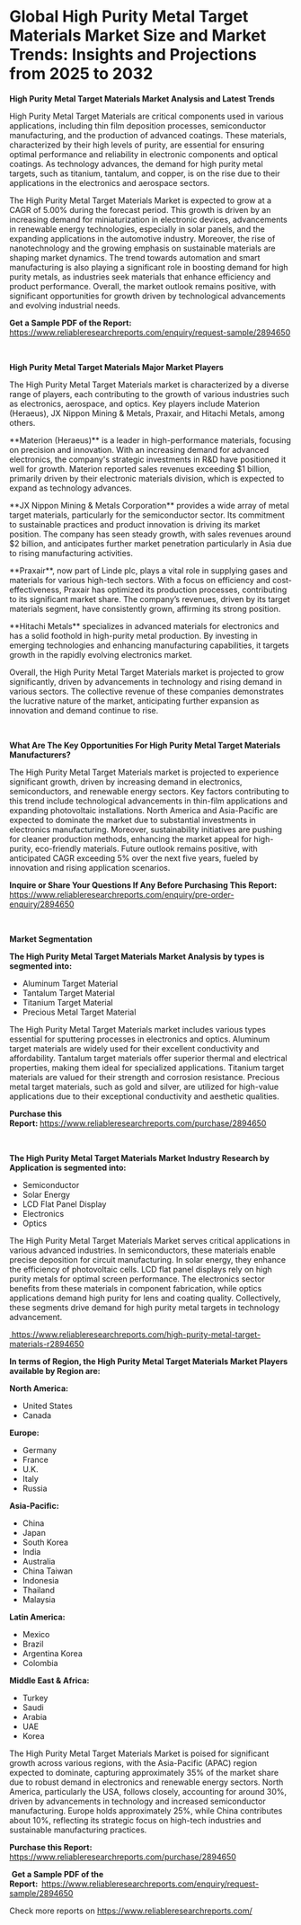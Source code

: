 <p><h1>Global High Purity Metal Target Materials Market Size and Market Trends: Insights and Projections from 2025 to 2032</h1></p><p><strong>High Purity Metal Target Materials Market Analysis and Latest Trends</strong></p>
<p><p>High Purity Metal Target Materials are critical components used in various applications, including thin film deposition processes, semiconductor manufacturing, and the production of advanced coatings. These materials, characterized by their high levels of purity, are essential for ensuring optimal performance and reliability in electronic components and optical coatings. As technology advances, the demand for high purity metal targets, such as titanium, tantalum, and copper, is on the rise due to their applications in the electronics and aerospace sectors.</p><p>The High Purity Metal Target Materials Market is expected to grow at a CAGR of 5.00% during the forecast period. This growth is driven by an increasing demand for miniaturization in electronic devices, advancements in renewable energy technologies, especially in solar panels, and the expanding applications in the automotive industry. Moreover, the rise of nanotechnology and the growing emphasis on sustainable materials are shaping market dynamics. The trend towards automation and smart manufacturing is also playing a significant role in boosting demand for high purity metals, as industries seek materials that enhance efficiency and product performance. Overall, the market outlook remains positive, with significant opportunities for growth driven by technological advancements and evolving industrial needs.</p></p>
<p><strong>Get a Sample PDF of the Report:&nbsp;</strong> <a href="https://www.reliableresearchreports.com/enquiry/request-sample/2894650?utm_campaign=2930&utm_medium=2&utm_source=Github&utm_content=ia&utm_term=15032025&utm_id=high-purity-metal-target-materials">https://www.reliableresearchreports.com/enquiry/request-sample/2894650</a></p>
<p>&nbsp;</p>
<p><strong>High Purity Metal Target Materials Major Market Players</strong></p>
<p><p>The High Purity Metal Target Materials market is characterized by a diverse range of players, each contributing to the growth of various industries such as electronics, aerospace, and optics. Key players include Materion (Heraeus), JX Nippon Mining & Metals, Praxair, and Hitachi Metals, among others.</p><p>**Materion (Heraeus)** is a leader in high-performance materials, focusing on precision and innovation. With an increasing demand for advanced electronics, the company's strategic investments in R&D have positioned it well for growth. Materion reported sales revenues exceeding $1 billion, primarily driven by their electronic materials division, which is expected to expand as technology advances.</p><p>**JX Nippon Mining & Metals Corporation** provides a wide array of metal target materials, particularly for the semiconductor sector. Its commitment to sustainable practices and product innovation is driving its market position. The company has seen steady growth, with sales revenues around $2 billion, and anticipates further market penetration particularly in Asia due to rising manufacturing activities.</p><p>**Praxair**, now part of Linde plc, plays a vital role in supplying gases and materials for various high-tech sectors. With a focus on efficiency and cost-effectiveness, Praxair has optimized its production processes, contributing to its significant market share. The company’s revenues, driven by its target materials segment, have consistently grown, affirming its strong position.</p><p>**Hitachi Metals** specializes in advanced materials for electronics and has a solid foothold in high-purity metal production. By investing in emerging technologies and enhancing manufacturing capabilities, it targets growth in the rapidly evolving electronics market.</p><p>Overall, the High Purity Metal Target Materials market is projected to grow significantly, driven by advancements in technology and rising demand in various sectors. The collective revenue of these companies demonstrates the lucrative nature of the market, anticipating further expansion as innovation and demand continue to rise.</p></p>
<p>&nbsp;</p>
<p><strong>What Are The Key Opportunities For High Purity Metal Target Materials Manufacturers?</strong></p>
<p><p>The High Purity Metal Target Materials market is projected to experience significant growth, driven by increasing demand in electronics, semiconductors, and renewable energy sectors. Key factors contributing to this trend include technological advancements in thin-film applications and expanding photovoltaic installations. North America and Asia-Pacific are expected to dominate the market due to substantial investments in electronics manufacturing. Moreover, sustainability initiatives are pushing for cleaner production methods, enhancing the market appeal for high-purity, eco-friendly materials. Future outlook remains positive, with anticipated CAGR exceeding 5% over the next five years, fueled by innovation and rising application scenarios.</p></p>
<p><strong>Inquire or Share Your Questions If Any Before Purchasing This Report:</strong> <a href="https://www.reliableresearchreports.com/enquiry/pre-order-enquiry/2894650?utm_campaign=2930&utm_medium=2&utm_source=Github&utm_content=ia&utm_term=15032025&utm_id=high-purity-metal-target-materials">https://www.reliableresearchreports.com/enquiry/pre-order-enquiry/2894650</a></p>
<p>&nbsp;</p>
<p><strong>Market Segmentation</strong></p>
<p><strong>The High Purity Metal Target Materials Market Analysis by types is segmented into:</strong></p>
<p><ul><li>Aluminum Target Material</li><li>Tantalum Target Material</li><li>Titanium Target Material</li><li>Precious Metal Target Material</li></ul></p>
<p><p>The High Purity Metal Target Materials market includes various types essential for sputtering processes in electronics and optics. Aluminum target materials are widely used for their excellent conductivity and affordability. Tantalum target materials offer superior thermal and electrical properties, making them ideal for specialized applications. Titanium target materials are valued for their strength and corrosion resistance. Precious metal target materials, such as gold and silver, are utilized for high-value applications due to their exceptional conductivity and aesthetic qualities.</p></p>
<p><strong>Purchase this Report:&nbsp;</strong><a href="https://www.reliableresearchreports.com/purchase/2894650?utm_campaign=2930&utm_medium=2&utm_source=Github&utm_content=ia&utm_term=15032025&utm_id=high-purity-metal-target-materials">https://www.reliableresearchreports.com/purchase/2894650</a></p>
<p>&nbsp;</p>
<p><strong>The High Purity Metal Target Materials Market Industry Research by Application is segmented into:</strong></p>
<p><ul><li>Semiconductor</li><li>Solar Energy</li><li>LCD Flat Panel Display</li><li>Electronics</li><li>Optics</li></ul></p>
<p><p>The High Purity Metal Target Materials Market serves critical applications in various advanced industries. In semiconductors, these materials enable precise deposition for circuit manufacturing. In solar energy, they enhance the efficiency of photovoltaic cells. LCD flat panel displays rely on high purity metals for optimal screen performance. The electronics sector benefits from these materials in component fabrication, while optics applications demand high purity for lens and coating quality. Collectively, these segments drive demand for high purity metal targets in technology advancement.</p></p>
<p><a href="https://www.reliableresearchreports.com/high-purity-metal-target-materials-r2894650?utm_campaign=2930&utm_medium=2&utm_source=Github&utm_content=ia&utm_term=15032025&utm_id=high-purity-metal-target-materials">&nbsp;https://www.reliableresearchreports.com/high-purity-metal-target-materials-r2894650</a></p>
<p><strong>In terms of Region, the High Purity Metal Target Materials Market Players available by Region are:</strong></p>
<p>
    <p> <strong> North America: </strong>
        <ul>
            <li>United States</li>
            <li>Canada</li>
        </ul>
        </p> 
    <p> <strong> Europe: </strong>
        <ul>
            <li>Germany</li>
            <li>France</li>
            <li>U.K.</li>
            <li>Italy</li>
            <li>Russia</li>
        </ul>
        </p> 
    <p> <strong> Asia-Pacific: </strong>
        <ul>
            <li>China</li>
            <li>Japan</li>
            <li>South Korea</li>
            <li>India</li>
            <li>Australia</li>
            <li>China Taiwan</li>
            <li>Indonesia</li>
            <li>Thailand</li>
            <li>Malaysia</li>
        </ul>
        </p> 
    <p> <strong> Latin America: </strong>
        <ul>
            <li>Mexico</li>
            <li>Brazil</li>
            <li>Argentina Korea</li>
            <li>Colombia</li>
        </ul>
        </p> 
    <p> <strong> Middle East & Africa: </strong>
        <ul>
            <li>Turkey</li>
            <li>Saudi</li>
            <li>Arabia</li>
            <li>UAE</li>
            <li>Korea</li>
        </ul>
    </p>
    </p>
<p><p>The High Purity Metal Target Materials Market is poised for significant growth across various regions, with the Asia-Pacific (APAC) region expected to dominate, capturing approximately 35% of the market share due to robust demand in electronics and renewable energy sectors. North America, particularly the USA, follows closely, accounting for around 30%, driven by advancements in technology and increased semiconductor manufacturing. Europe holds approximately 25%, while China contributes about 10%, reflecting its strategic focus on high-tech industries and sustainable manufacturing practices.</p></p>
<p><strong>Purchase this Report: </strong><a href="https://www.reliableresearchreports.com/purchase/2894650?utm_campaign=2930&utm_medium=2&utm_source=Github&utm_content=ia&utm_term=15032025&utm_id=high-purity-metal-target-materials">https://www.reliableresearchreports.com/purchase/2894650</a></p>
<p>&nbsp;<strong>Get a Sample PDF of the Report:&nbsp;&nbsp;</strong><a href="https://www.reliableresearchreports.com/enquiry/request-sample/2894650?utm_campaign=2930&utm_medium=2&utm_source=Github&utm_content=ia&utm_term=15032025&utm_id=high-purity-metal-target-materials">https://www.reliableresearchreports.com/enquiry/request-sample/2894650</a></p>
<p><strong></strong></p>
<p>Check more reports on <a href="https://www.reliableresearchreports.com/?utm_campaign=2930&utm_medium=2&utm_source=Github&utm_content=ia&utm_term=15032025&utm_id=high-purity-metal-target-materials">https://www.reliableresearchreports.com/</a></p>